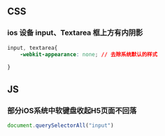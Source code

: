 ## CSS

### ios 设备 input、Textarea 框上方有内阴影

```css
input, textarea{
    -webkit-appearance: none; // 去除系统默认的样式
  
}
```

## JS

### 部分iOS系统中软键盘收起H5页面不回落

```js
document.querySelectorAll("input")
```


